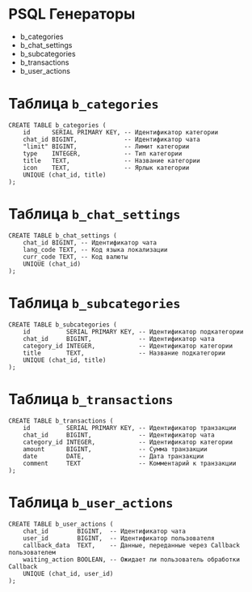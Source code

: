 # PSQL Генераторы
- b_categories
- b_chat_settings
- b_subcategories
- b_transactions
- b_user_actions

# Таблица `b_categories`
```
CREATE TABLE b_categories (
    id      SERIAL PRIMARY KEY, -- Идентификатор категории
    chat_id BIGINT,             -- Идентификатор чата
    "limit" BIGINT,             -- Лимит категории
    type    INTEGER,            -- Тип категории
    title   TEXT,               -- Название категории
    icon    TEXT,               -- Ярлык категории
    UNIQUE (chat_id, title)
);
```

# Таблица `b_chat_settings`
```
CREATE TABLE b_chat_settings (
    chat_id BIGINT, -- Идентификатор чата
    lang_code TEXT, -- Код языка локализации
    curr_code TEXT, -- Код валюты
    UNIQUE (chat_id)
);
```

# Таблица `b_subcategories`
```
CREATE TABLE b_subcategories (
    id          SERIAL PRIMARY KEY, -- Идентификатор подкатегории
    chat_id     BIGINT,             -- Идентификатор чата
    category_id INTEGER,            -- Идентификатор категории
    title       TEXT,               -- Название подкатегории
    UNIQUE (chat_id, title)
);
```

# Таблица `b_transactions`
```
CREATE TABLE b_transactions (
    id          SERIAL PRIMARY KEY, -- Идентификатор транзакции
    chat_id     BIGINT,             -- Идентификатор чата
    category_id INTEGER,            -- Идентификатор категории
    amount      BIGINT,             -- Сумма транзакции
    date        DATE,               -- Дата транзакции
    comment     TEXT                -- Комментарий к транзакции
);
```

# Таблица `b_user_actions`
```
CREATE TABLE b_user_actions (
    chat_id        BIGINT,  -- Идентификатор чата
    user_id        BIGINT,  -- Идентификатор пользователя
    callback_data  TEXT,    -- Данные, переданные через Сallback пользователем
    waiting_action BOOLEAN, -- Ожидает ли пользователь обработки Сallback
    UNIQUE (chat_id, user_id)
);
```